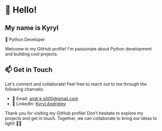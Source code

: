 # 👋 Hello!
## My name is Kyryl
🐍 Python Developer

Welcome to my GitHub profile! I'm passionate about Python development and building cool projects.

## 📫 Get in Touch

Let's connect and collaborate! Feel free to reach out to me through the following channels:

- 📧 Email: [andr.k.s000@gmail.com](mailto:andr.k.s000@gmail.com)
- 💬 LinkedIn: [Kyryl Andrieiev](https://www.linkedin.com/in/kyryl-andrieiev-b2190b266/)
<!-- 🌐 Website: [Your Portfolio/Website](https://www.yourwebsite.com) -->

Thank you for visiting my GitHub profile! Don't hesitate to explore my projects and get in touch. Together, we can collaborate to bring our ideas to light! 🐍✨

<!-- Yes, I generated this readme with gpt. -->
